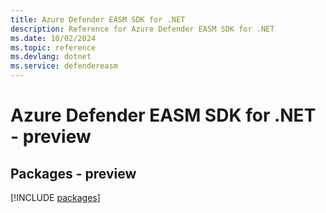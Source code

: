 ```yaml
---
title: Azure Defender EASM SDK for .NET
description: Reference for Azure Defender EASM SDK for .NET
ms.date: 10/02/2024
ms.topic: reference
ms.devlang: dotnet
ms.service: defendereasm
---
```

# Azure Defender EASM SDK for .NET - preview
## Packages - preview
[!INCLUDE [packages](defender-easm-index.md)]